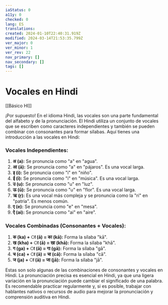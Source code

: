 ```yaml
---
iaStatus: 0
a11y: 0
checked: 0
lang: ES
translations: 
created: 2024-01-10T22:40:31.919Z
modified: 2024-03-14T21:53:35.799Z
ver_major: 0
ver_minor: 1
ver_rev: 22
nav_primary: []
nav_secondary: []
tags: []
---
```

# Vocales en Hindi

[[Básico HI]]

¡Por supuesto! En el idioma Hindi, las vocales son una parte fundamental del alfabeto y de la pronunciación. El Hindi utiliza un conjunto de vocales que se escriben como caracteres independientes y también se pueden combinar con consonantes para formar sílabas. Aquí tienes una introducción a las vocales en Hindi:

### Vocales Independientes:

1. **अ (a):** Se pronuncia como "a" en "agua".
2. **आ (ā):** Se pronuncia como "a" en "pájaros". Es una vocal larga.
3. **इ (i):** Se pronuncia como "i" en "niño".
4. **ई (ī):** Se pronuncia como "i" en "música". Es una vocal larga.
5. **उ (u):** Se pronuncia como "u" en "luz".
6. **ऊ (ū):** Se pronuncia como "u" en "flor". Es una vocal larga.
7. **ऋ (ṛ):** Es una vocal más compleja y se pronuncia como la "ri" en "patria". Es menos común.
8. **ए (e):** Se pronuncia como "e" en "mesa".
9. **ऐ (ai):** Se pronuncia como "ai" en "aire".

### Vocales Combinadas (Consonantes + Vocales):

1. **क (ka) + ा (ā) = का (kā):** Forma la sílaba "kā".
2. **ख (kha) + ा (ā) = खा (khā):** Forma la sílaba "khā".
3. **ग (ga) + ा (ā) = गा (gā):** Forma la sílaba "gā".
4. **च (ca) + ा (ā) = चा (cā):** Forma la sílaba "cā".
5. **ज (ja) + ा (ā) = जा (jā):** Forma la sílaba "jā".

Estas son solo algunas de las combinaciones de consonantes y vocales en Hindi. La pronunciación precisa es esencial en Hindi, ya que una ligera variación en la pronunciación puede cambiar el significado de una palabra. Es recomendable practicar regularmente y, si es posible, trabajar con hablantes nativos o recursos de audio para mejorar la pronunciación y comprensión auditiva en Hindi.